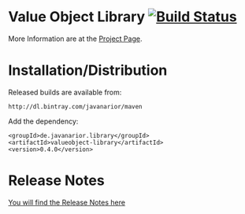 # Value Object Library [![Build Status](https://travis-ci.org/javanarior/vo-lib.svg?branch=master)](https://travis-ci.org/javanarior/vo-lib)

More Information are at the [Project Page](http://javanarior.github.io/valueobject-library).

# Installation/Distribution

Released builds are available from:

    http://dl.bintray.com/javanarior/maven

Add the dependency:

    <groupId>de.javanarior.library</groupId>
    <artifactId>valueobject-library</artifactId>
    <version>0.4.0</version>

# Release Notes

[You will find the Release Notes here](http://javanarior.github.io/vo-lib/changes-report.html)

